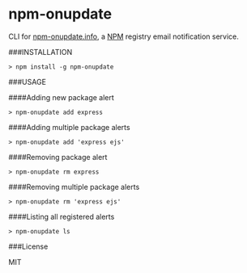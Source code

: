 npm-onupdate
============

CLI for [npm-onupdate.info](http://npm-onupdate.info), a [NPM](https://npmjs.org/) registry email notification service.

###INSTALLATION

    > npm install -g npm-onupdate

###USAGE

####Adding new package alert

    > npm-onupdate add express

####Adding multiple package alerts

    > npm-onupdate add 'express ejs'

####Removing package alert

    > npm-onupdate rm express

####Removing multiple package alerts

    > npm-onupdate rm 'express ejs'

####Listing all registered alerts

    > npm-onupdate ls

###License

  MIT
